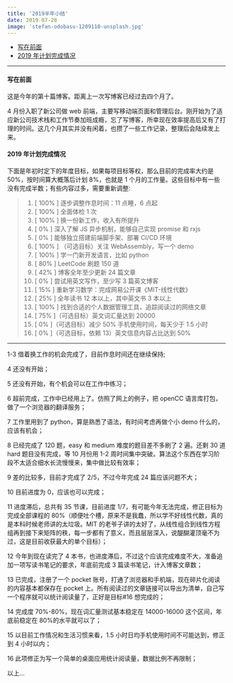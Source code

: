 ```yaml
---
title: '2019半年小结'
date: 2019-07-28
image: 'stefan-odobasu-1209110-unsplash.jpg'
---
```


- [写在前面](#%e5%86%99%e5%9c%a8%e5%89%8d%e9%9d%a2)
- [2019 年计划完成情况](#2019-%e5%b9%b4%e8%ae%a1%e5%88%92%e5%ae%8c%e6%88%90%e6%83%85%e5%86%b5)

---

#### 写在前面

这是今年的第十篇博客。距离上一次写博客已经过去四个月了。

4 月份入职了新公司做 web 前端，主要写移动端页面和管理后台。刚开始为了适应新公司技术栈和工作节奏加班成瘾，忘了写博客，所幸现在效率提高后又有了打理的时间。这几个月其实并没有闲着，也攒了一些工作记录，整理后会陆续发上来。

#### 2019 年计划完成情况

下面是年初时定下的年度目标，如果每项目标等权，那么目前的完成率大约是 50%，按时间算大概落后计划 8%，也就是 1 个月的工作量。这些目标中有一些没有完成半数；有些内容过多，需要重新调整:

> 1. [ 100% ] 逐步调整作息时间：11 点睡，6 点起
> 2. [ 100% ] 全面体检 1 次
> 3. [ 100% ] 换一份新工作，收入有所提升
> 4. [ 0% ] 深入了解 JS 异步机制，能够自己实现 promise 和 rxjs
> 5. [ 0% ] 能够独立搭建前端脚手架、部署 CI/CD 环境
> 6. [ 100% ] （可选目标）关注 WebAssembly，写一个 demo
> 7. [ 100% ] 学一门新开发语言，比如 python
> 8. [ 80% ] LeetCode 刷题 150 道
> 9. [ 42% ] 博客全年至少更新 24 篇文章
> 10. [ 0% ] 尝试用英文写作，至少写 3 篇英文博客
> 11. [ 15% ] 重新学习数学：完成网易公开课《MIT-线性代数》
> 12. [ 25% ] 全年读书 12 本以上，其中英文书 3 本以上
> 13. [ 100% ] 找到合适的个人数据管理工具，追踪阅读过的网络文章
> 14. [ 75% ]（可选目标）英文词汇量达到 20000
> 15. [ 0% ]（可选目标）减少 50% 手机使用时间，每天少于 1.5 小时
> 16. [ 0% ]（可选目标，依赖 13）英文信息内容占比达到 50%

---

1-3 借着换工作的机会完成了，目前作息时间还在继续保持;

4 还没有开始；

5 还没有开始，有个机会可以在工作中练习；

6 超前完成，工作中已经用上了。仿照了网上的例子，把 openCC 语言库打包，做了一个浏览器的翻译服务；

7 工作里用到了 python，算是熟悉了语法，有时间考虑再做个小 demo 什么的，应该有机会；

8 已经完成了 120 题，easy 和 medium 难度的题目差不多刷了 2 遍。还剩 30 道 hard 题目没有完成，等 10 月份用 1-2 周时间集中突破。算法这个东西在学习阶段不太适合细水长流慢慢来，集中做比较有效率；

9 差的比较多，目前才完成了 2/5，不过今年完成 24 篇应该问题不大；

10 目前进度为 0，应该也可以完成；

11 进度滞后，总共有 35 节课，目前进度 1/7，有可能今年无法完成，修正目标为完成全部课程的 80%（顺便吐个槽，原来不是我蠢，所以学不好线性代数，真的是本科时候老师讲的太垃圾。MIT 的老爷子讲的太好了，从线性组合到线性方程组再到接下来矩阵的秩，每一步都有了意义，而且层层深入，说醍醐灌顶毫不为过，这是目前收获最大的单个目标）；

12 今年到现在读完了 4 本书，也进度滞后，不过这个应该完成难度不大，准备追加一项写读书笔记的要求，年底前完成 3 篇读书笔记，计入博客文章数；

13 已完成，注册了一个 pocket 账号，打通了浏览器和手机端，现在碎片化阅读的内容基本都保存在 pocket 上。所有阅读过的文章链接可以导出为清单，自己写一个程序就可以统计阅读量了，正好是目标#16 想完成的；

14 完成度 70%-80%，现在词汇量测试基本稳定在 14000-16000 这个区间，年底前稳定在 80%的水平就可以了；

15 以目前工作情况和生活习惯来看，1.5 小时日均手机使用时间不可能达到，修正到 4 小时以内；

16 此项修正为写一个简单的桌面应用统计阅读量，数据比例不再限制；

以上...

